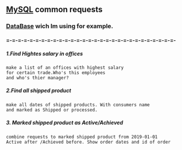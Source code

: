 ## [MySQL](https://www.mysql.com) common requests

### [DataBase](https://www.youtube.com/redirect?event=video_description&v=7S_tz1z_5bA&redir_token=QUFFLUhqbDE4S0tETHJXQ1IxeUR6ZUt4VjhGc1cycDhtd3xBQ3Jtc0tuZDhwOENQMFg4NTVpWnV1bVF1YVh0Q0FQMlJwd1BrRHBCQng2RXZia2NPeVUzS0tyQ0R3ei0zZElxal9qZGw3aWJmSUhWQndLZ0RzMkZVMUNFNDFacUhwbUtodG9hSjUtT05ncjhMck0zZm5oaGw2TQ%3D%3D&q=http%3A%2F%2Fbit.ly%2F2LNdvCd) wich Im using for example.
#### =-=-=-=-=-=-=-=-=-=-=-=-=-=-=-=-=-=-=-=-=-=-=-=-=-=-=-=-=-
##### 1.Find Hightes salary in offices 
    make a list of an offices with highest salary 
    for certain trade.Who's this employees 
    and who's thier manager?
##### 2.Find all shipped product
    make all dates of shipped products. With consumers name
    and marked as Shipped or processed.
##### 3. Marked shipped product as Active/Achieved
    combine requests to marked shipped product from 2019-01-01 
    Active after /Achieved before. Show order dates and id of order
